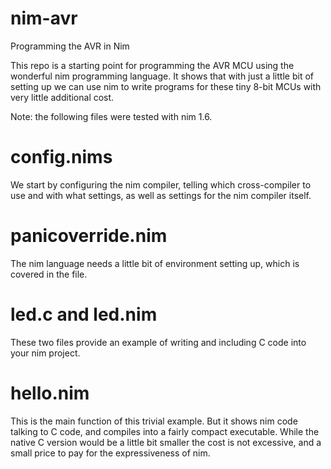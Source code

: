 # nim-avr
Programming the AVR in Nim

This repo is a starting point for programming the AVR MCU using the wonderful nim programming language.
It shows that with just a little bit of setting up we can use nim to write programs for these tiny 8-bit
MCUs with very little additional cost.

Note: the following files were tested with nim 1.6.

# config.nims
We start by configuring the nim compiler, telling which cross-compiler to use and with what settings,
as well as settings for the nim compiler itself.

# panicoverride.nim
The nim language needs a little bit of environment setting up, which is covered in the file.

# led.c and led.nim
These two files provide an example of writing and including C code into your nim project.

# hello.nim
This is the main function of this trivial example. But it shows nim code talking to C code, and
compiles into a fairly compact executable. While the native C version would be a little bit smaller
the cost is not excessive, and a small price to pay for the expressiveness of nim.
